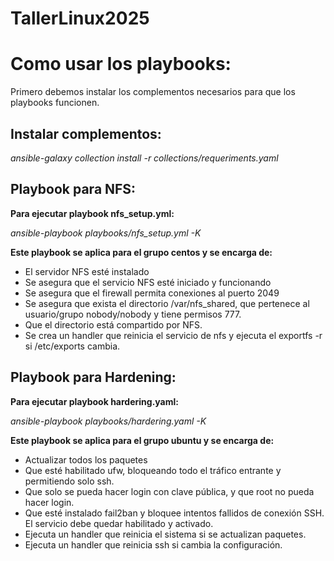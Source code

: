 # TallerLinux2025

# **Como usar los playbooks:**

Primero debemos instalar los complementos necesarios para que los playbooks funcionen.

## **Instalar complementos:**

*ansible-galaxy collection install -r  collections/requeriments.yaml*

## **Playbook para NFS:**

**Para ejecutar playbook nfs_setup.yml:**

*ansible-playbook playbooks/nfs_setup.yml -K*

**Este playbook se aplica para el grupo centos y se encarga de:**
- El servidor NFS esté instalado
- Se asegura que el servicio NFS esté iniciado y funcionando 
- Se asegura que el firewall permita conexiones al puerto 2049
- Se asegura que exista el directorio /var/nfs_shared, que pertenece al usuario/grupo nobody/nobody y tiene permisos 777.
- Que el directorio está compartido por NFS. 
- Se crea un handler que reinicia el servicio de nfs y ejecuta el exportfs -r si /etc/exports cambia.

## **Playbook para Hardening:**

**Para ejecutar playbook hardering.yaml:**

*ansible-playbook playbooks/hardering.yaml -K*

**Este playbook se aplica para el grupo ubuntu y se encarga de:**
- Actualizar todos los paquetes 
- Que esté habilitado ufw, bloqueando todo el tráfico entrante y permitiendo solo ssh. 
- Que solo se pueda hacer login con clave pública, y que root no pueda hacer login. 
- Que esté instalado fail2ban y bloquee intentos fallidos de conexión SSH. El servicio debe quedar habilitado y activado. 
- Ejecuta un handler que reinicia el sistema si se actualizan paquetes. 
- Ejecuta un handler que reinicia ssh si cambia la configuración.
